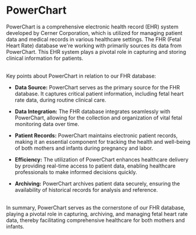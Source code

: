 <h1><b>PowerChart</b></h1>

PowerChart is a comprehensive electronic health record (EHR) system developed by Cerner Corporation, which is utilized for managing patient data and medical records in various healthcare settings. The FHR (Fetal Heart Rate) database we're working with primarily sources its data from PowerChart. This EHR system plays a pivotal role in capturing and storing clinical information for patients.

<br>
Key points about PowerChart in relation to our FHR database:

* <b>Data Source:</b> PowerChart serves as the primary source for the FHR database. It captures critical patient information, including fetal heart rate data, during routine clinical care.

* <b>Data Integration:</b> The FHR database integrates seamlessly with PowerChart, allowing for the collection and organization of vital fetal monitoring data over time.

* <b>Patient Records:</b> PowerChart maintains electronic patient records, making it an essential component for tracking the health and well-being of both mothers and infants during pregnancy and labor.

* <b>Efficiency:</b> The utilization of PowerChart enhances healthcare delivery by providing real-time access to patient data, enabling healthcare professionals to make informed decisions quickly.

* <b>Archiving:</b> PowerChart archives patient data securely, ensuring the availability of historical records for analysis and reference.

<br>
In summary, PowerChart serves as the cornerstone of our FHR database, playing a pivotal role in capturing, archiving, and managing fetal heart rate data, thereby facilitating comprehensive healthcare for both mothers and infants.
